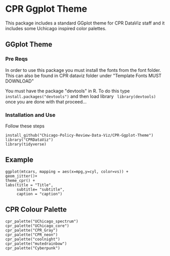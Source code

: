 # CPR Ggplot Theme
 This package includes a standard GGplot theme for CPR DataViz staff and it includes some Uchicago inspired color palettes.
 
  ## GGplot Theme
  
 ### Pre Reqs
 In order to use this package you must install the fonts from the font folder. This can also be found in CPR dataviz folder under "Template Fonts MUST DOWNLOAD"
 
 You must have the package "devtools" in R. To do this type ```install.packages("devtools")``` and then load library ``` library(devtools)``` once you are done with that proceed...
 
 ### Installation and Use
 Follow these steps
 
 ```
 install_github("Chicago-Policy-Review-Data-Viz/CPR-Ggplot-Theme")
library("CPRDataViz")
library(tidyverse)
```
 
  ## Example
  
  ``` 
ggplot(mtcars, mapping = aes(x=mpg,y=cyl, color=vs)) +
  geom_jitter()+
  theme_cpr() +
  labs(title = "Title",
       subtitle= "subtitle",
       caption = "caption")
   ``` 
   
 ## CPR Colour Palette

```
cpr_palette("UChicago_spectrum")
cpr_palette("UChicago_core")
cpr_palette("CPR_Gray")
cpr_palette("CPR_neon")
cpr_palette("coolnight")
cpr_palette("mutedrainbow")
cpr_palette("Cyberpunk")
```
  
